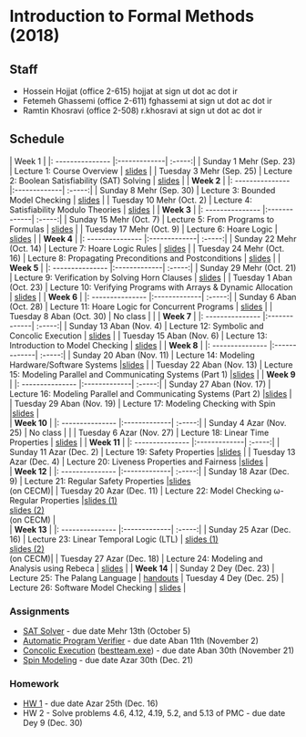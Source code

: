 ---
---
&#8291;
# Introduction to Formal Methods (2018)

## Staff
  - Hossein Hojjat  (office 2-615) hojjat at sign ut dot ac dot ir
  - Fetemeh Ghassemi (office 2-611) fghassemi at sign ut dot ac dot ir
  - Ramtin Khosravi (office 2-508) r.khosravi at sign ut dot ac dot ir

## Schedule

|  Week 1 |
|: --------------- |:-------------| :-----:|
| Sunday  1 Mehr  (Sep. 23)   | Lecture 1: Course Overview | [slides](https://ifm97.github.io/lectures/ifm-lect1.pdf) |
| Tuesday 3 Mehr   (Sep. 25)    | Lecture 2: Boolean Satisfiability (SAT) Solving | [slides](https://ifm97.github.io/lectures/ifm-lect2.pdf) |
|  **Week 2** |
|: --------------- |:-------------| :-----:|
| Sunday  8 Mehr  (Sep. 30)   | Lecture 3: Bounded Model Checking | [slides](https://ifm97.github.io/lectures/ifm-lect3.pdf) |
| Tuesday 10 Mehr   (Oct. 2)   | Lecture 4: Satisfiability Modulo Theories | [slides](https://ifm97.github.io/lectures/ifm-lect4.pdf) |
|  **Week 3** |
|: --------------- |:-------------| :-----:|
| Sunday  15 Mehr  (Oct. 7)   | Lecture 5: From Programs to Formulas | [slides](https://ifm97.github.io/lectures/ifm-lect5.pdf) |
| Tuesday 17 Mehr  (Oct. 9)   | Lecture 6: Hoare Logic | [slides](https://ifm97.github.io/lectures/ifm-lect6.pdf) |
|  **Week 4** |
|: --------------- |:-------------| :-----:|
| Sunday  22 Mehr  (Oct. 14)   | Lecture 7: Hoare Logic Rules | [slides](https://ifm97.github.io/lectures/ifm-lect7.pdf) |
| Tuesday 24 Mehr  (Oct. 16)   | Lecture 8: Propagating Preconditions and Postconditions | [slides](https://ifm97.github.io/lectures/ifm-lect8.pdf) |
|  **Week 5** |
|: --------------- |:-------------| :-----:|
| Sunday  29 Mehr  (Oct. 21)   | Lecture 9: Verification by Solving Horn Clauses | [slides](https://ifm97.github.io/lectures/ifm-lect9.pdf) |
| Tuesday  1 Aban  (Oct. 23)   | Lecture 10: Verifying Programs with Arrays & Dynamic Allocation | [slides](https://ifm97.github.io/lectures/ifm-lect10.pdf) |
|  **Week 6** |
|: --------------- |:-------------| :-----:|
| Sunday  6 Aban  (Oct. 28)   | Lecture 11: Hoare Logic for Concurrent Programs | [slides](https://ifm97.github.io/lectures/ifm-lect11.pdf) |
| Tuesday 8 Aban  (Oct. 30)   | No class |  |
|  **Week 7** |
|: --------------- |:-------------| :-----:|
| Sunday  13 Aban  (Nov. 4)   | Lecture 12: Symbolic and Concolic Execution | [slides](https://ifm97.github.io/lectures/ifm-lect12.pdf) |
| Tuesday 15 Aban  (Nov. 6)   | Lecture 13: Introduction to Model Checking | [slides](https://ifm97.github.io/lectures/ifm-lect13.pdf) |
|  **Week 8** |
|: --------------- |:-------------| :-----:|
| Sunday  20 Aban  (Nov. 11)   | Lecture 14: Modeling Hardware/Software Systems |[slides](https://ifm97.github.io/lectures/ifm-lect14.pdf) |
| Tuesday  22 Aban  (Nov. 13)   | Lecture 15: Modeling Parallel and Communicating Systems (Part 1) |[slides](https://ifm97.github.io/lectures/ifm-lect15.pdf) |
|  **Week 9** |
|: --------------- |:-------------| :-----:|
| Sunday  27 Aban  (Nov. 17)   | Lecture 16: Modeling Parallel and Communicating Systems (Part 2) |[slides](https://ifm97.github.io/lectures/ifm-lect16.pdf) |
| Tuesday  29 Aban  (Nov. 19)   | Lecture 17: Modeling Checking with Spin |[slides](https://ifm97.github.io/lectures/ifm-lect17.pdf)  |  
|  **Week 10** |
|: --------------- |:-------------| :-----:|
| Sunday  4 Azar  (Nov. 25)   | No class |  |
| Tuesday  6 Azar  (Nov. 27)   | Lecture 18: Linear Time Properties | [slides](https://ifm97.github.io/lectures/ifm-lect18.pdf) |
|  **Week 11** |
|: --------------- |:-------------| :-----:|
| Sunday  11 Azar  (Dec. 2)   | Lecture 19: Safety Properties |[slides](https://ifm97.github.io/lectures/ifm-lect19.pdf) |
| Tuesday  13 Azar  (Dec. 4)   | Lecture 20: Liveness Properties and Fairness |[slides](https://ifm97.github.io/lectures/ifm-lect20.pdf)  |  
|  **Week 12** |
|: --------------- |:-------------| :-----:|
| Sunday  18 Azar  (Dec. 9)   | Lecture 21: Regular Safety Properties |[slides](https://cecm.ut.ac.ir/mod/resource/view.php?id=77916)<br/> (on&nbsp;CECM)|
| Tuesday  20 Azar  (Dec. 11)   | Lecture 22: Model Checking ω-Regular Properties |[slides (1)](https://cecm.ut.ac.ir/mod/resource/view.php?id=77917)<br/>[slides (2)](https://cecm.ut.ac.ir/mod/resource/view.php?id=77919)<br/>(on&nbsp;CECM) |  
|  **Week 13** |
|: --------------- |:-------------| :-----:|
| Sunday  25 Azar  (Dec. 16)   | Lecture 23: Linear Temporal Logic (LTL) | [slides (1)](https://cecm.ut.ac.ir/mod/resource/view.php?id=77918)<br/>[slides (2)](https://cecm.ut.ac.ir/mod/resource/view.php?id=77914)<br/>(on&nbsp;CECM)|
| Tuesday 27 Azar (Dec. 18)   | Lecture 24: Modeling and Analysis using Rebeca | [slides](https://drive.google.com/file/d/1NUfUofrsVgEZlpfMqj9tXIwETahC-z94/view) |
| **Week 14** |
| Sunday 2 Dey (Dec. 23)    | Lecture 25: The Palang Language | [handouts](https://ifm97.github.io/lectures/palang-1.0.pdf)
| Tuesday 4 Dey (Dec. 25)   | Lecture 26: Software Model Checking | [slides](https://ifm97.github.io/lectures/ifm-lect26.pdf)  |


### Assignments

- [SAT Solver](https://ifm97.github.io/assignments/SAT-solver.pdf) - due date Mehr 13th (October 5)
- [Automatic Program Verifier](https://ifm97.github.io/assignments/Verifier.pdf) - due date Aban 11th (November 2)
- [Concolic Execution](https://ifm97.github.io/assignments/Concolic.pdf) ([bestteam.exe](https://ifm97.github.io/assignments/bestteam.exe)) - due date Aban 30th (November 21)
- [Spin Modeling](https://ifm97.github.io/assignments/SpinCA.pdf) - due date Azar 30th (Dec. 21)

### Homework
- [HW 1](https://ifm97.github.io/assignments/HW1.pdf) - due date Azar 25th (Dec. 16)
- HW 2 - Solve problems 4.6, 4.12, 4.19, 5.2, and 5.13 of PMC - due date Dey 9 (Dec. 30)
